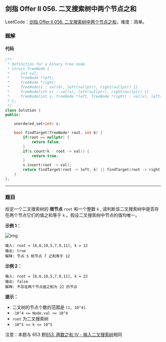 ## 剑指 Offer II 056. 二叉搜索树中两个节点之和

LeetCode：[剑指 Offer II 056. 二叉搜索树中两个节点之和](https://leetcode.cn/problems/opLdQZ/)，难度：简单。

### 题解

#### 代码

```c++
/**
 * Definition for a binary tree node.
 * struct TreeNode {
 *     int val;
 *     TreeNode *left;
 *     TreeNode *right;
 *     TreeNode() : val(0), left(nullptr), right(nullptr) {}
 *     TreeNode(int x) : val(x), left(nullptr), right(nullptr) {}
 *     TreeNode(int x, TreeNode *left, TreeNode *right) : val(x), left(left), right(right) {}
 * };
 */
class Solution {
public:

    unordered_set<int> s;

    bool findTarget(TreeNode* root, int k) {
        if(root == nullptr) {
            return false;
        }
        if(s.count(k - root -> val)) {
            return true;
        }
        s.insert(root -> val);
        return findTarget(root -> left, k) || findTarget(root -> right, k);
    }
};
```



---



### 题目

给定一个二叉搜索树的 **根节点** `root` 和一个整数 `k` , 请判断该二叉搜索树中是否存在两个节点它们的值之和等于 `k` 。假设二叉搜索树中节点的值均唯一。

 

**示例 1：**

![img](https://gitee.com/xwl66/leetcode/raw/master/image/jianZhiOfferII056-sum_tree_1.jpg)

```
输入: root = [8,6,10,5,7,9,11], k = 12
输出: true
解释: 节点 5 和节点 7 之和等于 12
```

**示例 2：**

```
输入: root = [8,6,10,5,7,9,11], k = 22
输出: false
解释: 不存在两个节点值之和为 22 的节点
```

 

**提示：**

- 二叉树的节点个数的范围是 `[1, 10^4]`.
- `-10^4 <= Node.val <= 10^4`
- `root` 为二叉搜索树
- `-10^5 <= k <= 10^5`

 

注意：本题与 653 题[653. 两数之和 IV - 输入二叉搜索树](https://leetcode-cn.com/problems/two-sum-iv-input-is-a-bst/)相同


